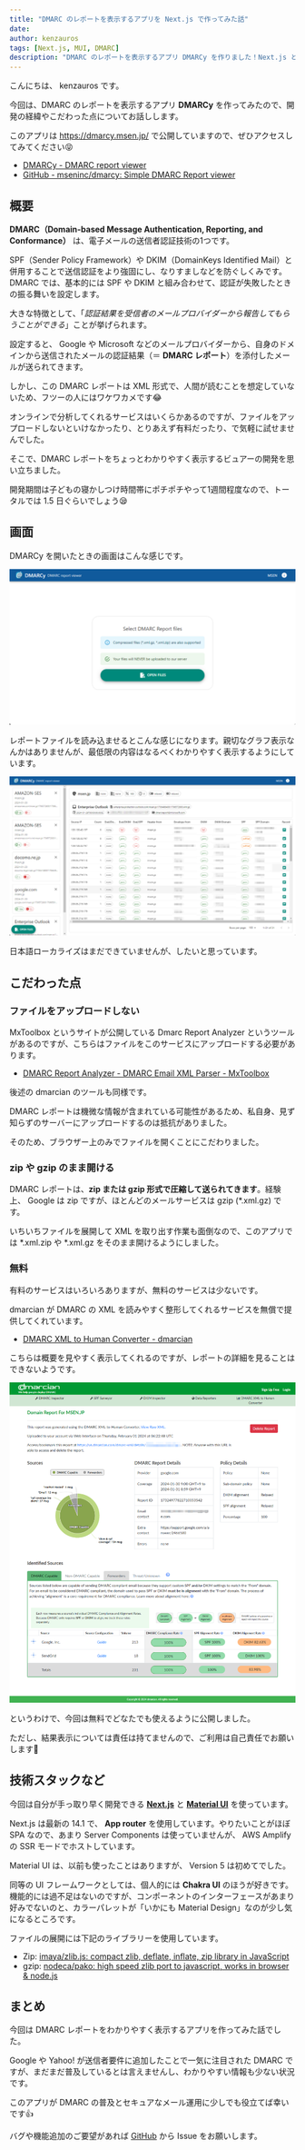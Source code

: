 ```yaml
---
title: "DMARC のレポートを表示するアプリを Next.js で作ってみた話"
date: 
author: kenzauros
tags: [Next.js, MUI, DMARC]
description: "DMARC のレポートを表示するアプリ DMARCy を作りました！Next.js と Material UI を使用しています。無料で使えますので、お試しください。ファイルはサーバーにアップロードされませんので、ご安心ください😁"
---
```


こんにちは、 kenzauros です。

今回は、DMARC のレポートを表示するアプリ **DMARCy** を作ってみたので、開発の経緯やこだわった点についてお話しします。

このアプリは https://dmarcy.msen.jp/ で公開していますので、ぜひアクセスしてみてください😝

- [DMARCy - DMARC report viewer](https://dmarcy.msen.jp/)
- [GitHub - mseninc/dmarcy: Simple DMARC Report viewer](https://github.com/mseninc/dmarcy)

## 概要

**DMARC（Domain-based Message Authentication, Reporting, and Conformance）** は、電子メールの送信者認証技術の1つです。

SPF（Sender Policy Framework）や DKIM（DomainKeys Identified Mail）と併用することで送信認証をより強固にし、なりすましなどを防ぐしくみです。
DMARC では、基本的には SPF や DKIM と組み合わせて、認証が失敗したときの振る舞いを設定します。

大きな特徴として、「*認証結果を受信者のメールプロバイダーから報告してもらうことができる*」ことが挙げられます。

設定すると、 Google や Microsoft などのメールプロバイダーから、自身のドメインから送信されたメールの認証結果（＝ **DMARC レポート**）を添付したメールが送られてきます。

しかし、この DMARC レポートは XML 形式で、人間が読むことを想定していないため、フツーの人にはワケワカメです😂

オンラインで分析してくれるサービスはいくらかあるのですが、ファイルをアップロードしないといけなかったり、とりあえず有料だったり、で気軽に試せませんでした。

そこで、DMARC レポートをちょっとわかりやすく表示するビュアーの開発を思い立ちました。

開発期間は子どもの寝かしつけ時間帯にポチポチやって1週間程度なので、トータルでは 1.5 日ぐらいでしょう😪

## 画面

DMARCy を開いたときの画面はこんな感じです。

![](./images/dmarcy-first-view.png "DMARCy の初期画面")

レポートファイルを読み込ませるとこんな感じになります。親切なグラフ表示なんかはありませんが、最低限の内容はなるべくわかりやすく表示するようにしています。

![](./images/dmarcy-report-view.png "DMARCy で DMARC レポートを表示したところ")

日本語ローカライズはまだできていませんが、したいと思っています。

## こだわった点

### ファイルをアップロードしない

MxToolbox というサイトが公開している Dmarc Report Analyzer というツールがあるのですが、こちらはファイルをこのサービスにアップロードする必要があります。

- [DMARC Report Analyzer - DMARC Email XML Parser - MxToolbox](https://mxtoolbox.com/DmarcReportAnalyzer.aspx)

後述の dmarcian のツールも同様です。

DMARC レポートは機微な情報が含まれている可能性があるため、私自身、見ず知らずのサーバーにアップロードするのは抵抗がありました。

そのため、ブラウザー上のみでファイルを開くことにこだわりました。

### zip や gzip のまま開ける

DMARC レポートは、**zip または gzip 形式で圧縮して送られてきます**。経験上、 Google は zip ですが、ほとんどのメールサービスは gzip (*.xml.gz) です。

いちいちファイルを展開して XML を取り出す作業も面倒なので、このアプリでは *.xml.zip や *.xml.gz をそのまま開けるようにしました。

### 無料

有料のサービスはいろいろありますが、無料のサービスは少ないです。

dmarcian が DMARC の XML を読みやすく整形してくれるサービスを無償で提供してくれています。

- [DMARC XML to Human Converter - dmarcian](https://us.dmarcian.com/xml-to-human-converter/)

こちらは概要を見やすく表示してくれるのですが、レポートの詳細を見ることはできないようです。

![](./images/dmarcian-xml-report.png "dmarcian の XML レポート表示")

というわけで、今回は無料でどなたでも使えるように公開しました。

ただし、結果表示については責任は持てませんので、ご利用は自己責任でお願いします🙏


## 技術スタックなど

今回は自分が手っ取り早く開発できる **[Next.js](https://nextjs.org/)** と **[Material UI](https://mui.com/material-ui/getting-started/)** を使っています。

Next.js は最新の 14.1 で、 **App router** を使用しています。やりたいことがほぼ SPA なので、あまり Server Components は使っていませんが、 AWS Amplify の SSR モードでホストしています。

Material UI は、以前も使ったことはありますが、 Version 5 は初めてでした。

同等の UI フレームワークとしては、個人的には **Chakra UI** のほうが好きです。機能的には過不足はないのですが、コンポーネントのインターフェースがあまり好みでないのと、カラーパレットが「いかにも Material Design」なのが少し気になるところです。

ファイルの展開には下記のライブラリーを使用しています。

- Zip: [imaya/zlib.js: compact zlib, deflate, inflate, zip library in JavaScript](https://github.com/imaya/zlib.js/)
- gzip: [nodeca/pako: high speed zlib port to javascript, works in browser & node.js](https://github.com/nodeca/pako)


## まとめ

今回は DMARC レポートをわかりやすく表示するアプリを作ってみた話でした。

Google や Yahoo! が送信者要件に追加したことで一気に注目された DMARC ですが、まだまだ普及しているとは言えませんし、わかりやすい情報も少ない状況です。

このアプリが DMARC の普及とセキュアなメール運用に少しでも役立てば幸いです👍

バグや機能追加のご要望があれば [GitHub](https://github.com/mseninc/dmarcy) から Issue をお願いします。
